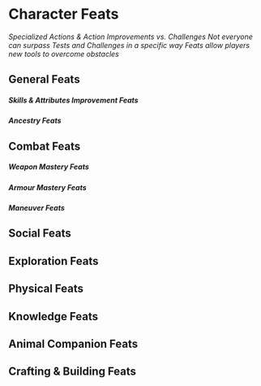 # Character Feats
*Specialized Actions & Action Improvements vs. Challenges*
*Not everyone can surpass Tests and Challenges in a specific way*
*Feats allow players new tools to overcome obstacles*

## General Feats

##### Skills & Attributes Improvement Feats

##### Ancestry Feats

## Combat Feats

##### Weapon Mastery Feats

##### Armour Mastery Feats

##### Maneuver Feats

## Social Feats

## Exploration Feats

## Physical Feats

## Knowledge Feats

## Animal Companion Feats

## Crafting & Building Feats